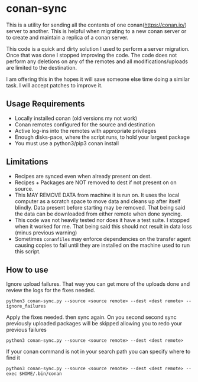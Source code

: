 # conan-sync

This is a utility for sending all the contents of one conan(https://conan.io/) server to another. 
This is helpful when migrating to a new conan server or to create and maintain
a replica of a conan server.

This code is a quick and dirty solution I used to perform a server migration. 
Once that was done I stopped improving the code. The code does not perform
any deletions on any of the remotes and all modifications/uploads are
limited to the destination. 
 
I am offering this in the hopes it will save someone else time doing a 
similar task. I will accept patches to improve it.

## Usage Requirements
* Locally installed conan (old versions my not work)
* Conan remotes configured for the source and destination
* Active log-ins into the remotes with appropriate privileges
* Enough disks-pace, where the script runs, to hold your largest package
* You must use a python3/pip3 conan install


## Limitations
* Recipes are synced even when already present on dest.
* Recipes + Packages are NOT removed to dest if not present on on source.
* This MAY REMOVE DATA from machine it is run on. It uses the local 
computer as a scratch space to move data and cleans up after itself
blindly. Data present before starting may be removed. That being said the 
data can be downloaded from either remote when done syncing.
* This code was not heavily tested nor does it have a test suite. 
I stopped when it worked for me. That being said this should not result 
in data loss (minus previous warning)
* Sometimes `conanfiles` may enforce dependencies on the transfer agent 
causing copies to fail until they are installed on the machine used to
run this script.


## How to use

Ignore upload failures. That way you can get more of the uploads done and
review the logs for the fixes needed.
 
    python3 conan-sync.py --source <source remote> --dest <dest remote> --ignore_failures

Apply the fixes needed. then sync again.
On you second second sync previously uploaded packages will be skipped 
allowing you to redo your previous failures

    python3 conan-sync.py --source <source remote> --dest <dest remote>
    
If your conan command is not in your search path you can specify where to 
find it

    python3 conan-sync.py --source <source remote> --dest <dest remote> --exec $HOME/.bin/conan

